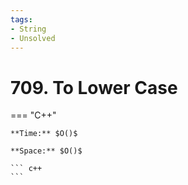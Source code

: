 ```yaml
---
tags:
- String
- Unsolved
---
```



# 709. To Lower Case

=== "C++"

    **Time:** $O()$

    **Space:** $O()$

    ``` c++
    ```